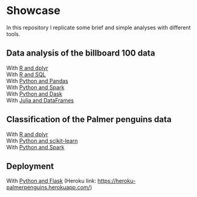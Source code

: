 # Showcase

In this repository I replicate some brief and simple analyses with different tools.

## Data analysis of the billboard 100 data

With [R and dplyr](billb100_R_dplyr.Rmd)<br />
With [R and SQL](billb100_R_SQL.Rmd)<br />
With [Python and Pandas](billb100_Python_Pandas.ipynb)<br />
With [Python and Spark](billb100_Python_Pyspark.ipynb)<br />
With [Python and Dask](billb100_Python_Dask.ipynb)<br />
With [Julia and DataFrames](billb100_Julia_DataFrames.jl)<br />

## Classification of the Palmer penguins data

With [R and dplyr](PalmerPenguins_R_tidymodels.Rmd)<br />
With [Python and scikit-learn](PalmerPenguins_Python_scikit-learn.ipynb)<br />
With [Python and Spark](PalmerPenguins_Python_pyspark.ipynb)<br />

## Deployment

With [Python and Flask](deployment/) (Heroku link: https://heroku-palmerpenguins.herokuapp.com/)<br />
